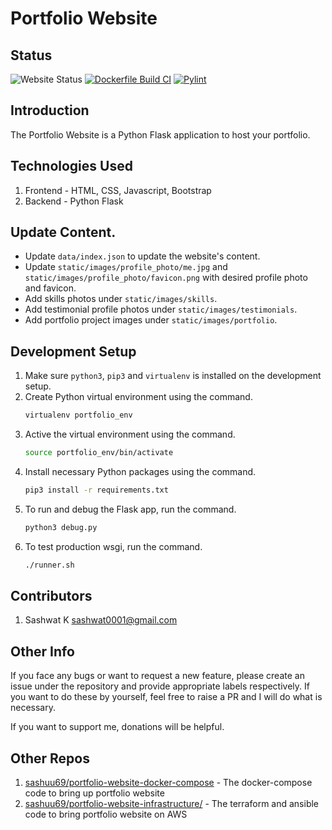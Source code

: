 # Portfolio Website

## Status
![Website Status](https://img.shields.io/website?url=https%3A%2F%2Fsashwat.in)
[![Dockerfile Build CI](https://github.com/sashuu69/portfolio-website/actions/workflows/docker-image.yml/badge.svg?branch=main)](https://github.com/sashuu69/portfolio-website/actions/workflows/docker-image.yml)
[![Pylint](https://github.com/sashuu69/portfolio-website/actions/workflows/pylint.yml/badge.svg?branch=main)](https://github.com/sashuu69/portfolio-website/actions/workflows/pylint.yml)

## Introduction

The Portfolio Website is a Python Flask application to host your portfolio.

## Technologies Used

1. Frontend - HTML, CSS, Javascript, Bootstrap
2. Backend - Python Flask

## Update Content.

* Update `data/index.json` to update the website's content.
* Update `static/images/profile_photo/me.jpg` and `static/images/profile_photo/favicon.png` with desired profile photo and favicon.
* Add skills photos under `static/images/skills`.
* Add testimonial profile photos under `static/images/testimonials`.
* Add portfolio project images under `static/images/portfolio`.

## Development Setup

1. Make sure `python3`, `pip3` and `virtualenv` is installed on the development setup.
2. Create Python virtual environment using the command.
    ```bash
    virtualenv portfolio_env
    ```
3. Active the virtual environment using the command. 
    ```bash
    source portfolio_env/bin/activate
    ```
4. Install necessary Python packages using the command. 
    ```bash
    pip3 install -r requirements.txt
    ```
5. To run and debug the Flask app, run the command. 
    ```bash
    python3 debug.py
    ```
6. To test production wsgi, run the command.
    ```bash
    ./runner.sh
    ```

## Contributors

1. Sashwat K <sashwat0001@gmail.com>

## Other Info

If you face any bugs or want to request a new feature, please create an issue under the repository and provide appropriate labels respectively. If you want to do these by yourself, feel free to raise a PR and I will do what is necessary.

If you want to support me, donations will be helpful.

## Other Repos

1. [sashuu69/portfolio-website-docker-compose](https://github.com/sashuu69/portfolio-website-docker-compose) - The docker-compose code to bring up portfolio website
2. [sashuu69/portfolio-website-infrastructure/](https://github.com/sashuu69/portfolio-website-infrastructure) - The terraform and ansible code to bring portfolio website on AWS
